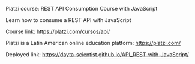 Platzi course: REST API Consumption Course with JavaScript

Learn how to consume a REST API with JavaScript

Course link: https://platzi.com/cursos/api/

Platzi is a Latin American online education platform: https://platzi.com/

Deployed link: https://dayta-scientist.github.io/API_REST-with-JavaScript/

